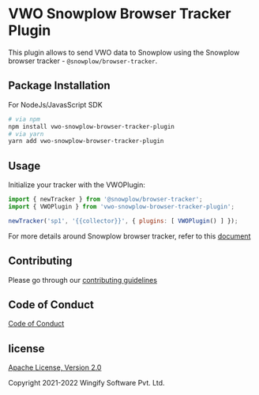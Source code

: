 # VWO Snowplow Browser Tracker Plugin

This plugin allows to send VWO data to Snowplow using the Snowplow browser tracker - `@snowplow/browser-tracker`.

## Package Installation

For NodeJs/JavasScript SDK

```bash
# via npm
npm install vwo-snowplow-browser-tracker-plugin
# via yarn
yarn add vwo-snowplow-browser-tracker-plugin
```

## Usage

Initialize your tracker with the VWOPlugin:

```js
import { newTracker } from '@snowplow/browser-tracker';
import { VWOPlugin } from 'vwo-snowplow-browser-tracker-plugin';

newTracker('sp1', '{{collector}}', { plugins: [ VWOPlugin() ] }); 
```

For more details around Snowplow browser tracker, refer to this [document](https://docs.snowplow.io/docs/collecting-data/collecting-from-own-applications/javascript-trackers/browser-tracker/quick-start-guide/)

## Contributing

Please go through our [contributing guidelines](https://github.com/wingify/vwo-snowplow-browser-tracker-plugin/blob/master/CONTRIBUTING.md)

## Code of Conduct

[Code of Conduct](https://github.com/wingify/vwo-snowplow-browser-tracker-plugin/blob/master/CODE_OF_CONDUCT.md)

## license

[Apache License, Version 2.0](https://github.com/wingify/vwo-snowplow-browser-tracker-plugin/blob/master/LICENSE)

Copyright 2021-2022 Wingify Software Pvt. Ltd.

